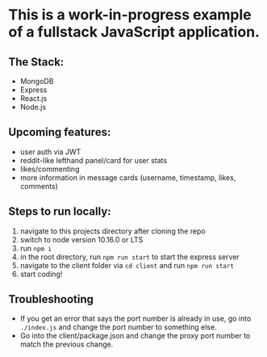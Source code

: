 # This is a work-in-progress example of a fullstack JavaScript application. 

## The Stack: 
- MongoDB
- Express
- React.js
- Node.js

## Upcoming features: 
- user auth via JWT
- reddit-like lefthand panel/card for user stats
- likes/commenting
- more information in message cards (username, timestamp, likes, comments)

## Steps to run locally:

1) navigate to this projects directory after cloning the repo
2) switch to node version 10.16.0 or LTS
3) run `npm i`
4) in the root directory, run `npm run start` to start the express server
5) navigate to the client folder via `cd client` and run `npm run start`
6) start coding!

## Troubleshooting
- If you get an error that says the port number is already in use, go into `./index.js` and change the port number to something else. 
- Go into the client/package.json and change the proxy port number to match the previous change.